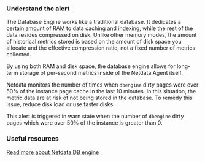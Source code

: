 ### Understand the alert

The Database Engine works like a traditional database. It dedicates a certain amount of RAM to data caching and indexing, while the rest of the data resides compressed on disk. Unlike other memory modes, the amount of historical metrics stored is based on the amount of disk space you allocate and the effective compression ratio, not a fixed number
of metrics collected.

By using both RAM and disk space, the database engine allows for long-term storage of per-second metrics inside of the Netdata Agent itself.

Netdata monitors the number of times when `dbengine` dirty pages were over 50% of the instance page cache in the last 10 minutes. In this situation, the metric data are at risk of not being stored in the database. To remedy this issue, reduce disk load or use faster disks.

This alert is triggered in warn state when the number of `dbengine` dirty pages which were over 50% of the instance is greater than 0.

### Useful resources

[Read more about Netdata DB engine](https://github.com/netdata/netdata/blob/master/src/database/README.md/engine)

